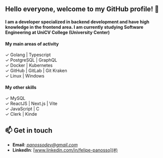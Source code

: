 ## Hello everyone, welcome to my GitHub profile! 👋  
#### I am a developer specialized in backend development and have high knowledge in the frontend area. I am currently studying Software Engineering at UniCV College (University Center)

#### My main areas of activity
✓ Golang | Typescript  
✓ PostgreSQL | GraphQL    
✓ Docker | Kubernetes    
✓ GitHub | GitLab | Git Kraken  
✓ Linux | Windows 

#### My other skills
✓ MySQL  
✓ ReactJS | Next.js | Vite  
✓ JavaScript | C   
✓ Clerk | Kinde

## 📫 Get in touch
- **Email**: *panossodev@gmail.com*  
- **LinkedIn**: [www.linkedin.com/in/felipe-panosso](#)
